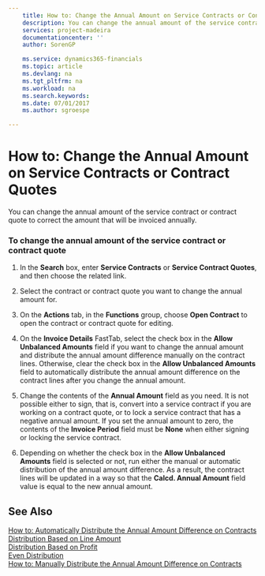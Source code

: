 ```yaml
---
    title: How to: Change the Annual Amount on Service Contracts or Contract Quotes | Microsoft Docs
    description: You can change the annual amount of the service contract or contract quote to correct the amount that will be invoiced annually.
    services: project-madeira
    documentationcenter: ''
    author: SorenGP

    ms.service: dynamics365-financials
    ms.topic: article
    ms.devlang: na
    ms.tgt_pltfrm: na
    ms.workload: na
    ms.search.keywords:
    ms.date: 07/01/2017
    ms.author: sgroespe

---
```

# How to: Change the Annual Amount on Service Contracts or Contract Quotes
You can change the annual amount of the service contract or contract quote to correct the amount that will be invoiced annually.  
  
### To change the annual amount of the service contract or contract quote  
  
1.  In the **Search** box, enter **Service Contracts** or **Service Contract Quotes**, and then choose the related link.  
  
2.  Select the contract or contract quote you want to change the annual amount for.  
  
3.  On the **Actions** tab, in the **Functions** group, choose **Open Contract** to open the contract or contract quote for editing.  
  
4.  On the **Invoice Details** FastTab, select the check box in the **Allow Unbalanced Amounts** field if you want to change the annual amount and distribute the annual amount difference manually on the contract lines. Otherwise, clear the check box in the **Allow Unbalanced Amounts** field to automatically distribute the annual amount difference on the contract lines after you change the annual amount.  
  
5.  Change the contents of the **Annual Amount** field as you need. It is not possible either to sign, that is, convert into a service contract if you are working on a contract quote, or to lock a service contract that has a negative annual amount. If you set the annual amount to zero, the contents of the **Invoice Period** field must be **None** when either signing or locking the service contract.  
  
6.  Depending on whether the check box in the **Allow Unbalanced Amounts** field is selected or not, run either the manual or automatic distribution of the annual amount difference. As a result, the contract lines will be updated in a way so that the **Calcd. Annual Amount** field value is equal to the new annual amount.  
  
## See Also  
 [How to: Automatically Distribute the Annual Amount Difference on Contracts](../how-to-automatically-distribute-the-annual-amount-difference-on-contracts.md)   
 [Distribution Based on Line Amount](../distribution-based-on-line-amount.md)   
 [Distribution Based on Profit](../distribution-based-on-profit.md)   
 [Even Distribution](../even-distribution.md)   
 [How to: Manually Distribute the Annual Amount Difference on Contracts](../how-to-manually-distribute-the-annual-amount-difference-on-contracts.md)